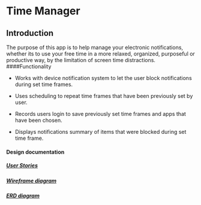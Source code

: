 # Time Manager

## Introduction
The purpose of this app is to help manage your electronic notifications, whether its to 
use your free time in a more relaxed, organized, purposeful or productive way, 
by the limitation of screen time distractions.
####Functionality 
- Works with device notification system to let the user block notifications during set time frames.

- Uses scheduling to repeat time frames that have been previously set by user.

- Records users login to save previously set time frames and apps that have been chosen.

- Displays notifications summary of items that were blocked during set time frame.



#### Design documentation


##### [User Stories](user-stories.md)

##### [Wireframe diagram](wireframe.md)

##### [ERD diagram](erd.md)

